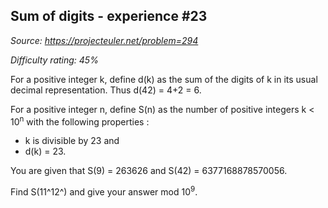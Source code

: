 Sum of digits - experience \#23
-------------------------------

*Source: https://projecteuler.net/problem=294*


*Difficulty rating: 45%*

For a positive integer k, define d(k) as the sum of the digits of k in
its usual decimal representation. Thus d(42) = 4+2 = 6.

For a positive integer n, define S(n) as the number of positive integers
k \< 10<sup>n</sup> with the following properties :

-   k is divisible by 23 and
-   d(k) = 23.

You are given that S(9) = 263626 and S(42) = 6377168878570056.

Find S(11^12^) and give your answer mod 10<sup>9</sup>.
